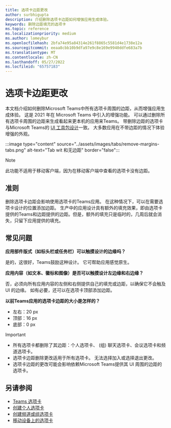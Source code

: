 ```yaml
---
title: 选项卡边距更改
author: surbhigupta
description: 介绍删除选项卡边距如何增强应用生成体验。
keywords: 删除边距填充的选项卡
ms.topic: reference
ms.localizationpriority: medium
ms.author: lomeybur
ms.openlocfilehash: 2bfa74e95a84314e261f8865c5581d4e1738e12a
ms.sourcegitcommit: eeaa8cbb10b9dfa97e9c8e169e9940ddfe683a7b
ms.translationtype: MT
ms.contentlocale: zh-CN
ms.lasthandoff: 05/27/2022
ms.locfileid: "65757183"
---
```

# <a name="tab-margin-changes"></a>选项卡边距更改

本文档介绍如何删除Microsoft Teams中所有选项卡周围的边距，从而增强应用生成体验。 这是 2021 年在 Microsoft Teams 中引入的增强功能。
可以通过删除所有选项卡周围的边距来生成看起来更本机的应用来Teams。 带删除边距的选项卡与Microsoft Teams的 [UI 工具包设计](~/tabs/design/tabs.md)一致。 大多数应用在不带边距的情况下体验增强的外观。

:::image type="content" source="../assets/images/tabs/remove-margins-tabs.png" alt-text="Tab wit 和无边距" border="false":::

> [!NOTE]
> 此功能不适用于移动客户端，因为在移动客户端中查看的选项卡没有边距。

## <a name="guidelines"></a>准则

删除选项卡边距会影响使用选项卡的Teams应用。 在这种情况下，可以在需要选项卡设计的位置添加边距。 生产中的应用设计具有额外的填充效果，即由选项卡提供的Teams和边距提供的边距。但是，额外的填充只是临时的，几周后就会消失，只留下应用提供的填充。

## <a name="faq"></a>常见问题

**应用部件版式（如标头栏或任务栏）可以触摸设计的边缘吗？**

是的，这很好，Teams鼓励这种设计。 它可帮助应用感觉原生。

**应用内容（如文本、徽标和图像）是否可以触摸设计左边缘和右边缘？**

否，必须向所有应用内容的左侧和右侧提供自己的填充或边距，以确保它不会触及 UI 的边缘。 如有必要，还可以在选项卡顶部添加边距。

**以前Teams应用的选项卡边距的大小是怎样的？**

* 左右：20 px
* 顶部：16 px
* 底部：0 px

> [!IMPORTANT]
>
> * 所有选项卡都删除了其边距：个人选项卡、 (组) 聊天选项卡、会议选项卡和频道选项卡。
> * 选项卡边距删除更改适用于所有选项卡。 无法选择加入或选择退出更改。
> * 选项卡边距的更改可能会影响依赖Microsoft Teams提供其 UI 周围的边距的选项卡。

## <a name="see-also"></a>另请参阅

* [Teams 选项卡](~/tabs/what-are-tabs.md)
* [创建个人选项卡](~/tabs/how-to/create-personal-tab.md)
* [创建频道或组选项卡](~/tabs/how-to/create-channel-group-tab.md)
* [移动设备上的选项卡](~/tabs/design/tabs-mobile.md)
